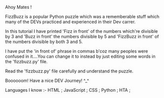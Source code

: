 Ahoy Mates !

FizzBuzz is a popular Python puzzle which was a rememberable stuff which many of the DEVs practiced and experienced in their Dev carrer.

In this tutorial I have printed 'Fizz in front' of the numbers which're divisible by 3 and 
'Buzz in front' the numbers divisible by 5 and 'FizzBuzz in front'
of the numbers divisible by both 3 and 5.

I have put the 'in front of' phrase in commas b'coz many peoples were confused in it....You can change it to instead by just editing some words in the 'fizzbuzz.py' file.

Read the 'fizzbuzz.py' file carefully and understand the puzzle.

Boooooom! Have a nice DEV Journey! ^_^

Languages I know :- HTML ; JavaScript ; CSS ; Python ; HTA ;

